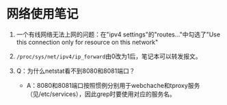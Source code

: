 # 网络使用笔记

1. 一个有线网络无法上网的问题：在"ipv4 settings"的"routes..."中勾选了"Use this connection only for resource on this network"

2. `/proc/sys/net/ipv4/ip_forward`由0改为1后，笔记本可以转发报文。

3. Q：为什么netstat看不到8080和8081端口？ 
    - A：8080和8081端口按照惯例分别用于webchache和tproxy服务（见/etc/services），因此grep时要使用对应的服务名。

